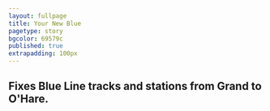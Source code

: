 ```yaml
---
layout: fullpage
title: Your New Blue
pagetype: story
bgcolor: 69579c
published: true
extrapadding: 100px
---
```


<div class="mapstage"></div>

## Fixes Blue Line tracks and stations from Grand to O'Hare.
